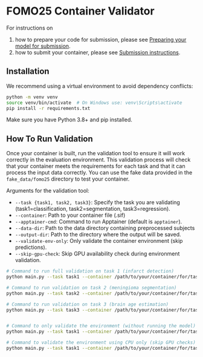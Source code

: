 # FOMO25 Container Validator

For instructions on
1. how to prepare your code for submission, please see [Preparing your model for submission](https://www.synapse.org/Synapse:syn64895667/wiki/633093).
2. how to submit your container, please see [Submission instructions](https://www.synapse.org/Synapse:syn64895667/wiki/632983).

## Installation

We recommend using a virtual environment to avoid dependency conflicts:

```bash
python -m venv venv
source venv/bin/activate  # On Windows use: venv\Scripts\activate
pip install -r requirements.txt
```
Make sure you have Python 3.8+ and pip installed.

## How To Run Validation

Once your container is built, run the validation tool to ensure it will work correctly in the evaluation environment. This validation process will check that your container meets the requirements for each task and that it can process the input data correctly. You can use the fake data provided in the `fake_data/fomo25` directory to test your container.

Arguments for the validation tool:
- `--task {task1, task2, task3}`: Specify the task you are validating (task1=classification, task2=segmentation, task3=regression).
- `--container`: Path to your container file (.sif)
- `--apptainer-cmd`: Command to run Apptainer (default is `apptainer`).
- `--data-dir`: Path to the data directory containing preprocessed subjects
- `--output-dir`: Path to the directory where the output will be saved.
- `--validate-env-only`: Only validate the container environment (skip predictions).
- `--skip-gpu-check`: Skip GPU availability check during environment validation.


```bash
# Command to run full validation on task 1 (infarct detection)
python main.py --task task1 --container /path/to/your/container/for/task1.sif --data-dir fake_data/fomo25/fomo-task1-val/ --output-dir output/task1/

# Command to run validation on task 2 (meningioma segmentation)
python main.py --task task2 --container /path/to/your/container/for/task1.sif --data-dir fake_data/fomo25/fomo-task2-val/ --output-dir output/task2/

# Command to run validation on task 3 (brain age estimation)
python main.py --task task3 --container /path/to/your/container/for/task1.sif --data-dir fake_data/fomo25/fomo-task3-val/ --output-dir output/task3/


# Command to only validate the environment (without running the model)
python main.py --task task1 --container /path/to/your/container/for/task1.sif --data-dir fake_data/fomo25/fomo-task1-val/ --output-dir output/task1/ --validate-env-only

# Command to validate the environment using CPU only (skip GPU checks)
python main.py --task task1 --container /path/to/your/container/for/task1.sif --data-dir fake_data/fomo25/fomo-task1-val/ --output-dir output/task1/ --validate-env-only --skip-gpu-check
```

